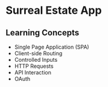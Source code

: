 # Surreal Estate App

## Learning Concepts

- Single Page Application (SPA)
- Client-side Routing
- Controlled Inputs
- HTTP Requests
- API Interaction
- OAuth
